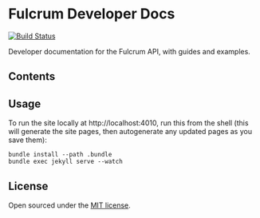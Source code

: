# Fulcrum Developer Docs

[![Build Status](https://travis-ci.org/fulcrumapp/developer.fulcrumapp.com.png?branch=gh-pages)](https://travis-ci.org/fulcrumapp/developer.fulcrumapp.com)


Developer documentation for the Fulcrum API, with guides and examples.

## Contents

## Usage

To run the site locally at http://localhost:4010, run this from the shell (this will generate the site pages, then autogenerate any updated pages as you save them):

```shell
bundle install --path .bundle
bundle exec jekyll serve --watch
```

## License

Open sourced under the [MIT license](LICENSE.md).
